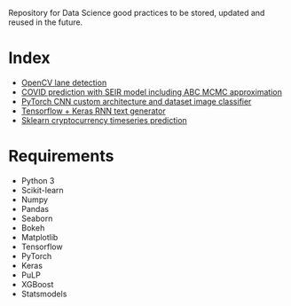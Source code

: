 Repository for Data Science good practices to be stored, updated and reused in the future.

# Index

- [OpenCV lane detection](https://github.com/dokturdro/Data_Science/blob/master/cv_lane_recognition/lane_rec.ipynb)
- [COVID prediction with SEIR model including ABC MCMC approximation](https://github.com/dokturdro/Data_Science/blob/master/tseries_covid/corona.ipynb)
- [PyTorch CNN custom architecture and dataset image classifier](https://github.com/dokturdro/ML_practices/blob/master/cnn_tensorflow.py)
- [Tensorflow + Keras RNN text generator](https://github.com/dokturdro/Data_Science/blob/master/nlp_textgen/rnn_keras_textgen.py)
- [Sklearn cryptocurrency timeseries prediction](https://github.com/dokturdro/Data_Science/blob/master/tseries_crypto_prediction/crypto_pred_pract.ipynb)

# Requirements

- Python 3
- Scikit-learn
- Numpy
- Pandas
- Seaborn
- Bokeh
- Matplotlib
- Tensorflow
- PyTorch
- Keras
- PuLP
- XGBoost
- Statsmodels
